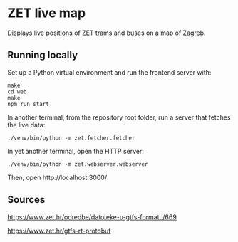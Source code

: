# ZET live map

Displays live positions of ZET trams and buses on a map of Zagreb.

## Running locally

Set up a Python virtual environment and run the frontend server with:

```
make
cd web
make
npm run start
```

In another terminal, from the repository root folder, run a server that fetches
the live data:

```
./venv/bin/python -m zet.fetcher.fetcher
```

In yet another terminal, open the HTTP server:

```
./venv/bin/python -m zet.webserver.webserver
```

Then, open http://localhost:3000/

## Sources

https://www.zet.hr/odredbe/datoteke-u-gtfs-formatu/669

https://www.zet.hr/gtfs-rt-protobuf
